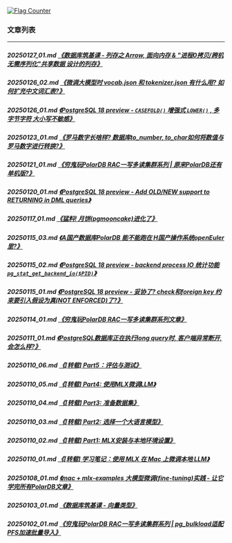 <a rel="nofollow" href="http://info.flagcounter.com/h9V1"  ><img src="http://s03.flagcounter.com/count/h9V1/bg_FFFFFF/txt_000000/border_CCCCCC/columns_2/maxflags_12/viewers_0/labels_0/pageviews_0/flags_0/"  alt="Flag Counter"  border="0"  ></a>  
  
### 文章列表  
----  
##### 20250127_01.md   [《数据库筑基课 - 列存之 Arrow, 面向内存 & "进程0拷贝/跨机无需序列化"共享数据 设计的列存》](20250127_01.md)  
##### 20250126_02.md   [《微调大模型时 vocab.json 和 tokenizer.json 有什么用? 如何扩充中文词汇表?》](20250126_02.md)  
##### 20250126_01.md   [《PostgreSQL 18 preview - `CASEFOLD()` 增强式 `LOWER()` , 多字节字符 大小写不敏感》](20250126_01.md)  
##### 20250123_01.md   [《罗马数字长啥样? 数据库to_number, to_char如何将数值与罗马数字进行转换?》](20250123_01.md)  
##### 20250121_01.md   [《穷鬼玩PolarDB RAC一写多读集群系列 | 原来PolarDB还有单机版?》](20250121_01.md)  
##### 20250120_01.md   [《PostgreSQL 18 preview - Add OLD/NEW support to RETURNING in DML queries》](20250120_01.md)  
##### 20250117_01.md   [《猛料! 月饼(pgmooncake)进化了》](20250117_01.md)  
##### 20250115_03.md   [《A国产数据库PolarDB 能不能跑在 H国产操作系统openEuler里?》](20250115_03.md)  
##### 20250115_02.md   [《PostgreSQL 18 preview - backend process IO 统计功能 `pg_stat_get_backend_io($PID)`》](20250115_02.md)  
##### 20250115_01.md   [《PostgreSQL 18 preview - 妥协了? check和foreign key 约束要引入假设为真(NOT ENFORCED)了?》](20250115_01.md)  
##### 20250114_01.md   [《穷鬼玩PolarDB RAC一写多读集群系列文章》](20250114_01.md)  
##### 20250111_01.md   [《PostgreSQL数据库正在执行long query时, 客户端异常断开, 会怎么样?》](20250111_01.md)  
##### 20250110_06.md   [《[转载] Part5：评估与测试》](20250110_06.md)  
##### 20250110_05.md   [《[转载] Part4: 使用MLX微调LLM》](20250110_05.md)  
##### 20250110_04.md   [《[转载] Part3: 准备数据集》](20250110_04.md)  
##### 20250110_03.md   [《[转载] Part2: 选择一个大语言模型》](20250110_03.md)  
##### 20250110_02.md   [《[转载] Part1: MLX安装与本地环境设置》](20250110_02.md)  
##### 20250110_01.md   [《[转载] 学习笔记：使用 MLX 在 Mac 上微调本地 LLM》](20250110_01.md)  
##### 20250108_01.md   [《mac + mlx-examples 大模型微调(fine-tuning)实践 - 让它学完所有PolarDB文章》](20250108_01.md)  
##### 20250103_01.md   [《数据库筑基课 - 向量类型》](20250103_01.md)  
##### 20250102_01.md   [《穷鬼玩PolarDB RAC一写多读集群系列 | pg_bulkload适配PFS加速批量导入》](20250102_01.md)  
